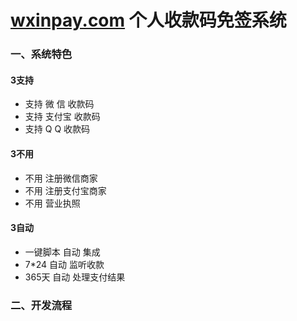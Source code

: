 # [wxinpay.com](http://www.wxinpay.com) 个人收款码免签系统

### 一、系统特色

#### 3支持

* 支持 微  信 收款码
* 支持 支付宝 收款码
* 支持 Q   Q 收款码

#### 3不用

* 不用 注册微信商家
* 不用 注册支付宝商家
* 不用 营业执照

#### 3自动

* 一键脚本 自动 集成
* 7*24  自动 监听收款
* 365天 自动 处理支付结果

### 二、开发流程
